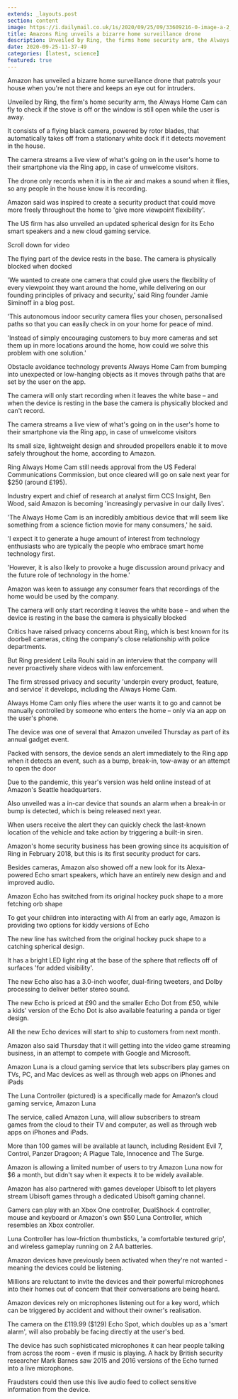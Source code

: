 ```yaml
---
extends: _layouts.post
section: content
image: https://i.dailymail.co.uk/1s/2020/09/25/09/33609216-0-image-a-2_1601024219588.jpg 
title: Amazons Ring unveils a bizarre home surveillance drone 
description: Unveiled by Ring, the firms home security arm, the Always Home Cam can  fly to check if the stove is off or the window is still open while the user is away. 
date: 2020-09-25-11-37-49 
categories: [latest, science] 
featured: true 
--- 
```

Amazon has unveiled a bizarre home surveillance drone that patrols your house when you're not there and keeps an eye out for intruders.

Unveiled by Ring, the firm's home security arm, the Always Home Cam can fly to check if the stove is off or the window is still open while the user is away.   

It consists of a flying black camera, powered by rotor blades, that automatically takes off from a stationary white dock if it detects movement in the house.

The camera streams a live view of what's going on in the user's home to their smartphone via the Ring app, in case of unwelcome visitors. 

The drone only records when it is in the air and makes a sound when it flies, so any people in the house know it is recording. 

Amazon said was inspired to create a security product that could move more freely throughout the home to 'give more viewpoint flexibility'. 

The US firm has also unveiled an updated spherical design for its Echo smart speakers and a new cloud gaming service.  

Scroll down for video 

The flying part of the device rests in the base. The camera is physically blocked when docked

'We wanted to create one camera that could give users the flexibility of every viewpoint they want around the home, while delivering on our founding principles of privacy and security,' said Ring founder Jamie Siminoff in a blog post. 

'This autonomous indoor security camera flies your chosen, personalised paths so that you can easily check in on your home for peace of mind.

'Instead of simply encouraging customers to buy more cameras and set them up in more locations around the home, how could we solve this problem with one solution.' 

Obstacle avoidance technology prevents Always Home Cam from bumping into unexpected or low-hanging objects as it moves through paths that are set by the user on the app. 

The camera will only start recording when it leaves the white base – and when the device is resting in the base the camera is physically blocked and can't record. 

The camera streams a live view of what's going on in the user's home to their smartphone via the Ring app, in case of unwelcome visitors

Its small size, lightweight design and shrouded propellers enable it to move safely throughout the home, according to Amazon. 

Ring Always Home Cam still needs approval from the US Federal Communications Commission, but once cleared will go on sale next year for $250 (around £195). 

Industry expert and chief of research at analyst firm CCS Insight, Ben Wood, said Amazon is becoming 'increasingly pervasive in our daily lives'. 

'The Always Home Cam is an incredibly ambitious device that will seem like something from a science fiction movie for many consumers,' he said. 

'I expect it to generate a huge amount of interest from technology enthusiasts who are typically the people who embrace smart home technology first. 

'However, it is also likely to provoke a huge discussion around privacy and the future role of technology in the home.'

Amazon was keen to assuage any consumer fears that recordings of the home would be used by the company. 

The camera will only start recording it leaves the white base – and when the device is resting in the base the camera is physically blocked

Critics have raised privacy concerns about Ring, which is best known for its doorbell cameras, citing the company's close relationship with police departments. 

But Ring president Leila Rouhi said in an interview that the company will never proactively share videos with law enforcement.  

The firm stressed privacy and security 'underpin every product, feature, and service' it develops, including the Always Home Cam.

Always Home Cam only flies where the user wants it to go and cannot be manually controlled by someone who enters the home – only via an app on the user's phone.            

The device was one of several that Amazon unveiled Thursday as part of its annual gadget event. 

Packed with sensors, the device sends an alert immediately to the Ring app when it detects an event, such as a bump, break-in, tow-away or an attempt to open the door

Due to the pandemic, this year's version was held online instead of at Amazon's Seattle headquarters.

Also unveiled was a in-car device that sounds an alarm when a break-in or bump is detected, which is being released next year.     

When users receive the alert they can quickly check the last-known location of the vehicle and take action by triggering a built-in siren. 

Amazon's home security business has been growing since its acquisition of Ring in February 2018, but this is its first security product for cars. 

Besides cameras, Amazon also showed off a new look for its Alexa-powered Echo smart speakers, which have an entirely new design and and improved audio.

Amazon Echo has switched from its original hockey puck shape to a more fetching orb shape

To get your children into interacting with AI from an early age, Amazon is providing two options for kiddy versions of Echo

The new line has switched from the original hockey puck shape to a catching spherical design. 

It has a bright LED light ring at the base of the sphere that reflects off of surfaces 'for added visibility'.  

The new Echo also has a 3.0-inch woofer, dual-firing tweeters, and Dolby processing to deliver better stereo sound. 

The new Echo is priced at £90 and the smaller Echo Dot from £50, while a kids' version of the Echo Dot is also available featuring a panda or tiger design.

All the new Echo devices will start to ship to customers from next month.

Amazon also said Thursday that it will getting into the video game streaming business, in an attempt to compete with Google and Microsoft. 

Amazon Luna is a cloud gaming service that lets subscribers play games on TVs, PC, and Mac devices as well as through web apps on iPhones and iPads

The Luna Controller (pictured) is a specifically made for Amazon’s cloud gaming service, Amazon Luna

The service, called Amazon Luna, will allow subscribers to stream games from the cloud to their TV and computer, as well as through web apps on iPhones and iPads. 

More than 100 games will be available at launch, including Resident Evil 7, Control, Panzer Dragoon; A Plague Tale, Innocence and The Surge. 

Amazon is allowing a limited number of users to try Amazon Luna now for $6 a month, but didn't say when it expects it to be widely available. 

Amazon has also partnered with games developer Ubisoft to let players stream Ubisoft games through a dedicated Ubisoft gaming channel.   

Gamers can play with an Xbox One controller, DualShock 4 controller, mouse and keyboard or Amazon's own $50 Luna Controller, which resembles an Xbox controller.

Luna Controller has low-friction thumbsticks, 'a comfortable textured grip', and wireless gameplay running on 2 AA batteries.  

Amazon devices have previously been activated when they're not wanted - meaning the devices could be listening.

Millions are reluctant to invite the devices and their powerful microphones into their homes out of concern that their conversations are being heard.

Amazon devices rely on microphones listening out for a key word, which can be triggered by accident and without their owner's realisation. 

The camera on the £119.99 ($129) Echo Spot, which doubles up as a 'smart alarm', will also probably be facing directly at the user's bed. 

The device has such sophisticated microphones it can hear people talking from across the room - even if music is playing. A hack by British security researcher Mark Barnes saw 2015 and 2016 versions of the Echo turned into a live microphone.

Fraudsters could then use this live audio feed to collect sensitive information from the device.   

